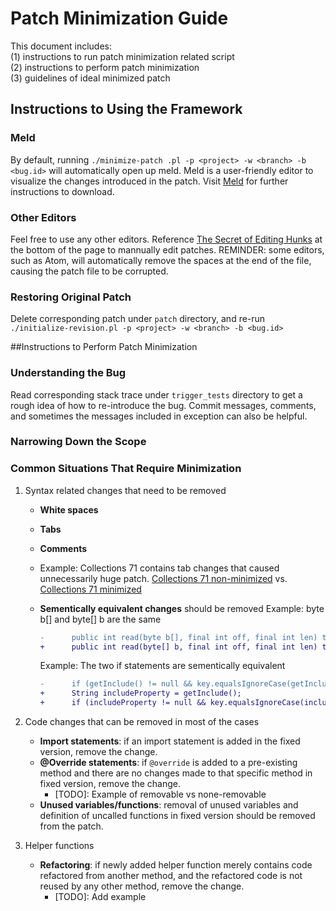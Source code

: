# Patch Minimization Guide
This document includes: <br>
(1) instructions to run patch minimization related script <br>
(2) instructions to perform patch minimization <br>
(3) guidelines of ideal minimized patch 

## Instructions to Using the Framework
### Meld
By default, running `./minimize-patch .pl -p <project> -w <branch> -b <bug.id>` will automatically open up meld.  Meld is a user-friendly editor to visualize the changes introduced in the patch.  Visit [Meld](http://meldmerge.org/help/) for further instructions to download.
### Other Editors
Feel free to use any other editors.  Reference [The Secret of Editing Hunks](http://joaquin.windmuller.ca/2011/11/16/selectively-select-changes-to-commit-with-git-or-imma-edit-your-hunk) at the bottom of the page to mannually edit patches.  REMINDER: some editors, such as Atom, will automatically remove the spaces at the end of the file, causing the patch file to be corrupted.
### Restoring Original Patch
Delete corresponding patch under `patch` directory, and re-run `./initialize-revision.pl -p <project> -w <branch> -b <bug.id>`

##Instructions to Perform Patch Minimization
### Understanding the Bug
Read corresponding stack trace under `trigger_tests` directory to get a rough idea of how to re-introduce the bug.  Commit messages, comments, and sometimes the messages included in exception can also be helpful.

### Narrowing Down the Scope


### Common Situations That Require Minimization
1. Syntax related changes that need to be removed
	* **White spaces**
	* **Tabs**
	* **Comments**
	* Example: Collections 71 contains tab changes that caused unnecessarily huge patch. [Collections 71 non-minimized](https://github.com/ypzheng/defects4j/blob/merge-bug-mining-into-master/framework/bug-mining/code-example/col.71.preminimized.patch) vs. [Collections 71 minimized](https://github.com/ypzheng/defects4j/blob/merge-bug-mining-into-master/framework/bug-mining/code-example/col.71.minimized.patch)
	* **Sementically equivalent changes** should be removed
		Example: byte b[] and byte[] b are the same
		
		```diff
		-      public int read(byte b[], final int off, final int len) throws IOException
		+      public int read(byte[] b, final int off, final int len) throws IOException
		```
		
		Example: The two if statements are sementically equivalent
		
		```diff
		-      if (getInclude() != null && key.equalsIgnoreCase(getInclude())) {
		+      String includeProperty = getInclude();
		+      if (includeProperty != null && key.equalsIgnoreCase(includeProperty)) {
		```
		
2. Code changes that can be removed in most of the cases
	* **Import statements**: if an import statement is added in the fixed version, remove the change.
	* **@Override statements**: if `@override` is added to a pre-existing method and there are no changes made to that specific method in fixed version, remove the change.
		* [TODO]: Example of removable vs none-removable
	* **Unused variables/functions**: removal of unused variables and definition of uncalled functions in fixed version should be removed from the patch.
3. Helper functions
	* **Refactoring**: if newly added helper function merely contains code refactored from another method, and the refactored code is not reused by any other method, remove the change. 
		* [TODO]: Add example<br>
		
	